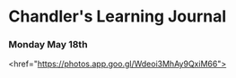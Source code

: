 # Chandler's Learning Journal

### Monday May 18th

<a><href="https://photos.app.goo.gl/Wdeoi3MhAy9QxiM66"></a>

